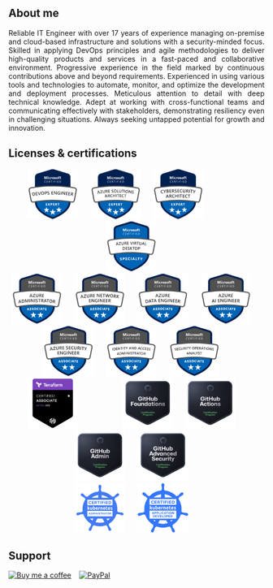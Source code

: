 ## About me

<div style="text-align: justify;">
Reliable IT Engineer with over 17 years of experience managing on-premise and cloud-based infrastructure and solutions with a security-minded focus. Skilled in applying DevOps principles and agile methodologies to deliver high-quality products and services in a fast-paced and collaborative environment. Progressive experience in the field marked by continuous contributions above and beyond requirements. Experienced in using various tools and technologies to automate, monitor, and optimize the development and deployment processes. Meticulous attention to detail with deep technical knowledge. Adept at working with cross-functional teams and communicating effectively with stakeholders, demonstrating resiliency even in challenging situations. Always seeking untapped potential for growth and innovation.
</div>

## Licenses & certifications

<div align="center">
<a href="https://learn.microsoft.com/api/credentials/share/en-us/RomanRabodzei/4F48A8397F604892?sharingId=B3C1155BC65B52A1" style="margin-right: 20px;">
<img src="./azure-devops-engineer-expert.png" alt="Azure DevOps Engineer Expert" width="100" height="100"></a>
<a href="https://learn.microsoft.com/api/credentials/share/en-us/RomanRabodzei/977678304216884B?sharingId=B3C1155BC65B52A1" style="margin-right: 20px;">
<img src="./azure-solutions-architect-expert.png" alt="Azure Solutions Architect Expert" width="100" height="100"></a>
<a href="https://learn.microsoft.com/api/credentials/share/en-us/RomanRabodzei/AB0829F37921442E?sharingId=B3C1155BC65B52A1" style="margin-right: 20px;">
<img src="./azure-cybersecurity-architect-exper.png" alt="Azure Cybersecurity Architect Expert" width="100" height="100"></a>
&nbsp;&nbsp;&nbsp;&nbsp;&nbsp;&nbsp;&nbsp;&nbsp;&nbsp;&nbsp;&nbsp;&nbsp;&nbsp;&nbsp;&nbsp;
<a href="https://learn.microsoft.com/api/credentials/share/en-us/RomanRabodzei/185BD79D4B1F186B?sharingId=B3C1155BC65B52A1" style="margin-right: 20px;">
<img src="./azure-virtual-desktop-specialty.png" alt="Azure Virtual Desktop Specialty" width="100" height="100"></a>
</div>

<div align="center">
<a href="https://learn.microsoft.com/api/credentials/share/en-us/RomanRabodzei/AC60B90FD780DE2E?sharingId=B3C1155BC65B52A1" style="margin-right: 20px;">
<img src="./azure-administrator-associate.png" alt="Azure Administrator Associate" width="100" height="100"></a>
<a href="https://learn.microsoft.com/api/credentials/share/en-us/RomanRabodzei/BE0BFA3983B667C2?sharingId=B3C1155BC65B52A1" style="margin-right: 20px;">
<img src="./azure-network-engineer-associate.png" alt="Azure Network Engineer Associate" width="100" height="100"></a>
<a href="https://learn.microsoft.com/api/credentials/share/en-us/RomanRabodzei/9D7DF5C09F3B647C?sharingId=B3C1155BC65B52A1" style="margin-right: 20px;">
<img src="./azure-data-engineer-associate.png" alt="Azure Data Engineer Associate" width="100" height="100"></a>
<a href="https://learn.microsoft.com/api/credentials/share/en-us/RomanRabodzei/C1E9CFDD8F78D793?sharingId=B3C1155BC65B52A1" style="margin-right: 20px;">
<img src="./azure-ai-engineer-associate.png" alt="Azure AI Engineer Associate" width="100" height="100"></a>
<a href="https://learn.microsoft.com/api/credentials/share/en-us/RomanRabodzei/82A596ACA31366A7?sharingId=B3C1155BC65B52A1" style="margin-right: 20px;">
<img src="./azure-security-engineer-associate.png" alt="Azure Security Engineer Associate" width="100" height="100"></a>
<a href="https://learn.microsoft.com/api/credentials/share/en-us/RomanRabodzei/F7D70FE59B762680?sharingId=B3C1155BC65B52A1" style="margin-right: 20px;">
<img src="./azure-identity-and-access-administrator-associate.png" alt="Azure Identity and Access Administrator Associate" width="100" height="100"></a>
<a href="https://learn.microsoft.com/api/credentials/share/en-us/RomanRabodzei/31872132664101B9?sharingId=B3C1155BC65B52A1" style="margin-right: 20px;">
<img src="./azure-security-operations-analyst-associate.png" alt="Azure Security Operations Analyst Associate" width="100" height="100"></a>
</div>

<div align="center">
<a href="https://www.credly.com/badges/59919c2a-362e-40e6-9b17-727ae7127c17" style="margin-right: 20px;">
<img src="./hashicorp-certified-terraform-associate-003.png" alt="HashiCorp Certified: Terraform Associate" width="100" height="100"></a>
&nbsp;&nbsp;&nbsp;&nbsp;&nbsp;&nbsp;&nbsp;&nbsp;&nbsp;&nbsp;&nbsp;&nbsp;&nbsp;&nbsp;&nbsp;
<a href="https://www.credly.com/badges/8932b5c9-712d-4c55-943b-801e9509928a" style="margin-right: 20px;">
<img src="./github-foundations.png" alt="GitHub Foundations" width="100" height="100"></a>
<a href="https://www.credly.com/badges/a1441f60-5e8f-4a3a-b621-13928524a993" style="margin-right: 20px;">
<img src="./github-actions.png" alt="GitHub Actions" width="100" height="100"></a>
<a href="https://www.credly.com/badges/69e9bac6-dff2-4748-aee6-ce89a05589ab" style="margin-right: 20px;">
<img src="./github-administration.png" alt="GitHub Administration" width="100" height="100"></a>
<a href="https://www.credly.com/badges/734b474d-3e13-4595-b1ba-4395056e9902/public_url" style="margin-right: 20px;">
<img src="github-advanced-security.png" alt="GitHub Advanced Security" width="100" height="100"></a>
</div>

<div align="center">
<a href="https://www.credly.com/badges/9d63f183-0027-42d7-a824-ddba56a51fe2" style="margin-right: 20px;">
<img src="./cka-certified-kubernetes-administrator.png" alt="CKA" width="100" height="100"></a>
<a href="https://www.credly.com/badges/a6af1bae-c7ff-4440-959d-faa8e90d6ec3" style="margin-right: 20px;">
<img src="./ckad-certified-kubernetes-application-developer.png" alt="CKA" width="100" height="100"></a>
</div>

<!-- <div align="center">
<a href="https://www.credly.com/badges/9fcc65c3-0aa6-4eca-a161-eafcbb7f02fb">
  <img src="./aws-certified-sysops-administrator-associate.png" alt="AWS Certified SysOps Administrator Associate" width="100" height="100">
</a>
</div> -->


## Support

[![Buy me a coffee](https://img.shields.io/badge/Buy_me_a-coffee-green_?logo=buy-me-a-coffee&logoColor=orange&style=plastic)](https://www.buymeacoffee.com/romanrabodzei)&nbsp;&nbsp;&nbsp;
[![PayPal](https://img.shields.io/badge/support-paypal?style=plastic&logo=paypal&label=PayPal)](https://paypal.me/romanrabodzey)
